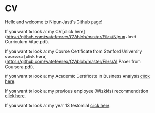 # CV
Hello and welcome to Nipun Jasti's Github page!

If you want to look at my CV [click here](https://github.com/watefeenex/CV/blob/master/Files/Nipun Jasti Curriculum Vitae.pdf).

If you want to look at my Course Certificate from Stanford University coursera [click here](https://github.com/watefeenex/CV/blob/master/Files/AI Paper from Coursera.pdf).

If you want to look at my Academic Certificate in Business Analysis [click here](https://github.com/watefeenex/CV/blob/master/Files/IIBACertificate.pdf).

If you want to look at my previous employee (Wizkids) recommendation [click here](https://github.com/watefeenex/CV/blob/master/Files/Nipun_TO_WHOM_IT_MAY_CONCERN.PDF).

If you want to look at my year 13 testomial [click here](https://github.com/watefeenex/CV/blob/master/Files/Testimonial%20MRGS.jpg).
